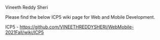 Vineeth Reddy Sheri

Please find the below ICP5 wiki page for Web and Mobile Development.

ICP5 - https://github.com/VINEETHREDDYSHERI/WebMobile-2021Fall/wiki/ICP5
